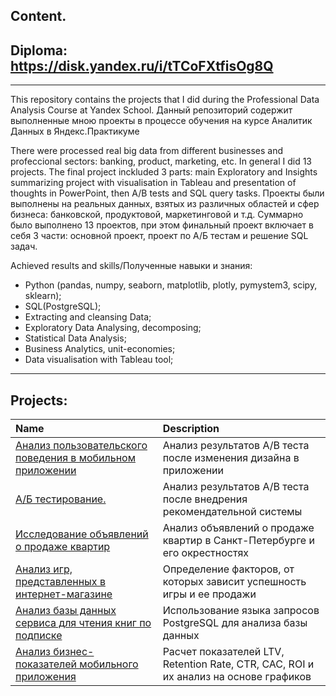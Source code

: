 ## Content.

## Diploma: https://disk.yandex.ru/i/tTCoFXtfisOg8Q

<hr style="border: 2px  grey;" />
This repository contains the projects that I did during the Professional Data Analysis Course at Yandex School. Данный репозиторий содержит выполненные мною проекты в процессе обучения на курсе Аналитик Данных в Яндекс.Практикуме

There were processed real big data from different businesses and profeccional sectors: banking, product, marketing, etc. In general I did 13 projects. The final project inckluded 3 parts: main Exploratory and Insights summarizing project with visualisation in Tableau and presentation of thoughts in PowerPoint, then A/B tests and SQL query tasks. Проекты были выполнены на реальных данных, взятых из различных областей и сфер бизнеса: банковской, продуктовой, маркетинговой и т.д. Суммарно было выполнено 13 проектов, при этом финальный проект включает в себя 3 части: основной проект, проект по А/Б тестам и решение SQL задач.

Achieved results and skills/Полученные навыки и знания: 
* Python (pandas, numpy, seaborn, matplotlib, plotly, pymystem3, scipy, sklearn);
* SQL(PostgreSQL);
* Extracting and cleansing Data;
* Exploratory Data Analysing, decomposing;
* Statistical Data Analysis;
* Business Analytics, unit-economies;
* Data visualisation with Tableau tool;

<hr style="border: 2px  grey;" />

## Projects:

| Name                  | Description              | 
| :---------------------| :------------------------|
|[Анализ пользовательского поведения в мобильном приложении](https://github.com/MarinaDataAnalyst/Data-Analysis-Projects/tree/main/AB_test_New_design)| Анализ результатов А/В теста после изменения дизайна в приложении|
|[А/Б тестирование.](https://github.com/MarinaDataAnalyst/Data-Analysis-Projects/tree/main/AB_test_Recomend.system)| Анализ результатов А/В теста после внедрения рекомендательной системы|
|[Исследование объявлений о продаже квартир](https://github.com/MarinaDataAnalyst/Data-Analysis-Projects/tree/main/Real_Estate)| Анализ объявлений о продаже квартир в Санкт-Петербурге и его окрестностях| 
|[Анализ игр, представленных в интернет-магазине](https://github.com/MarinaDataAnalyst/Data-Analysis-Projects/tree/main/Games_Sales)| Определение факторов, от которых зависит успешность игры и ее продажи|
|[Анализ базы данных сервиса для чтения книг по подписке](https://github.com/MarinaDataAnalyst/Data-Analysis-Projects/tree/main/SQL)|Использование языка запросов PostgreSQL для анализа базы данных|
|[Анализ бизнес-показателей мобильного приложения](https://github.com/MarinaDataAnalyst/Data-Analysis-Projects/tree/main/Business_Indicators_Analysis)|Расчет показателей LTV, Retention Rate, CTR, CAC, ROI и их анализ на основе графиков|

